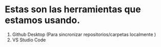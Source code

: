 # Estas son las herramientas que estamos usando.

1. Github Desktop (Para sincronizar repositorios/carpetas localmente ) 
2. VS Studio Code
